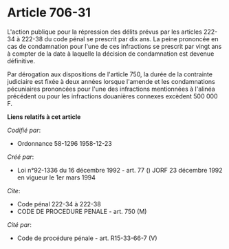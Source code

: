 # Article 706-31

L'action publique pour la répression des délits prévus par les articles 222-34 à 222-38 du code pénal se prescrit par dix
ans. La peine prononcée en cas de condamnation pour l'une de ces infractions se prescrit par vingt ans à compter de la date à
laquelle la décision de condamnation est devenue définitive.

Par dérogation aux dispositions de l'article 750, la durée de la contrainte judiciaire est fixée à deux années lorsque
l'amende et les condamnations pécuniaires prononcées pour l'une des infractions mentionnées à l'alinéa précédent ou pour les
infractions douanières connexes excèdent 500 000 F.

**Liens relatifs à cet article**

_Codifié par_:

  - Ordonnance 58-1296 1958-12-23

_Créé par_:

  - Loi n°92-1336 du 16 décembre 1992 - art. 77 () JORF 23 décembre 1992 en vigueur le 1er mars 1994

_Cite_:

  - Code pénal 222-34 à 222-38
  - CODE DE PROCEDURE PENALE - art. 750 (M)

_Cité par_:

  - Code de procédure pénale - art. R15-33-66-7 (V)
